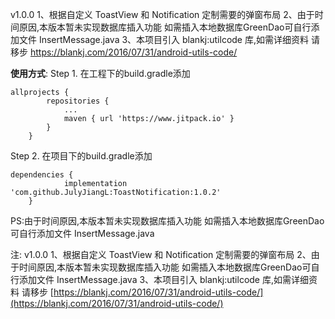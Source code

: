 v1.0.0
1、根据自定义 ToastView 和 Notification 定制需要的弹窗布局
2、由于时间原因,本版本暂未实现数据库插入功能 如需插入本地数据库GreenDao可自行添加文件 InsertMessage.java
3、本项目引入 blankj:utilcode 库,如需详细资料 请移步 https://blankj.com/2016/07/31/android-utils-code/

**使用方式**:
Step 1. 在工程下的build.gradle添加

```
allprojects {
		repositories {
			...
			maven { url 'https://www.jitpack.io' }
		}
	}
```
Step 2. 在项目下的build.gradle添加

```
dependencies {
	        implementation 'com.github.JulyJiangL:ToastNotification:1.0.2'
	}
```
PS:由于时间原因,本版本暂未实现数据库插入功能 如需插入本地数据库GreenDao可自行添加文件 InsertMessage.java

注:
v1.0.0
 1、根据自定义 ToastView 和 Notification 定制需要的弹窗布局 
 2、由于时间原因,本版本暂未实现数据库插入功能 如需插入本地数据库GreenDao可自行添加文件 InsertMessage.java 
 3、本项目引入 blankj:utilcode 库,如需详细资料 请移步 [https://blankj.com/2016/07/31/android-utils-code/](https://blankj.com/2016/07/31/android-utils-code/)
